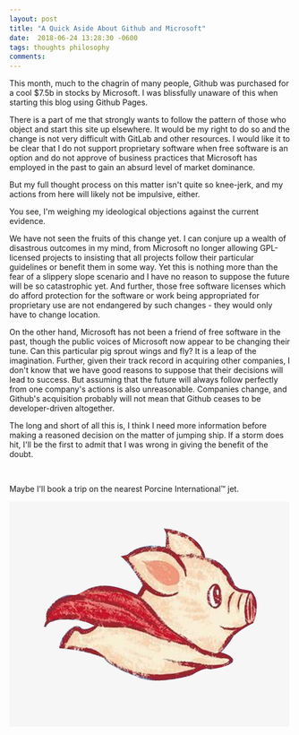 ```yaml
---
layout: post
title: "A Quick Aside About Github and Microsoft"
date:  2018-06-24 13:28:30 -0600
tags: thoughts philosophy
comments: 
---
```

This month, much to the chagrin of many people, Github was purchased for a cool $7.5b in stocks by Microsoft. I was blissfully unaware of this when starting this blog using Github Pages.

There is a part of me that strongly wants to follow the pattern of those who object and start this site up elsewhere. It would be my right to do so and the change is not very difficult with GitLab and other resources. I would like it to be clear that I do not support proprietary software when free software is an option and do not approve of business practices that Microsoft has employed in the past to gain an absurd level of market dominance. 

But my full thought process on this matter isn't quite so knee-jerk, and my actions from here will likely not be impulsive, either.

You see, I'm weighing my ideological objections against the current evidence. 

We have not seen the fruits of this change yet. I can conjure up a wealth of disastrous outcomes in my mind, from Microsoft no longer allowing GPL-licensed projects to insisting that all projects follow their particular guidelines or benefit them in some way. Yet this is nothing more than the fear of a slippery slope scenario and I have no reason to suppose the future will be so catastrophic yet. And further, those free software licenses which do afford protection for the software or work being appropriated for proprietary use are not endangered by such changes - they would only have to change location.

On the other hand, Microsoft has not been a friend of free software in the past, though the public voices of Microsoft now appear to be changing their tune. Can this particular pig sprout wings and fly? It is a leap of the imagination. Further, given their track record in acquiring other companies, I don't know that we have good reasons to suppose that their decisions will lead to success. But assuming that the future will always follow perfectly from one company's actions is also unreasonable. Companies change, and Github's acquisition probably will not mean that Github ceases to be developer-driven altogether. 

The long and short of all this is, I think I need more information before making a reasoned decision on the matter of jumping ship. If a storm does hit, I'll be the first to admit that I was wrong in giving the benefit of the doubt. 

<br />

Maybe I'll book a trip on the nearest Porcine International&trade; jet.

![Stranger things have happened!](/media/images/flying-pig.jpg)


